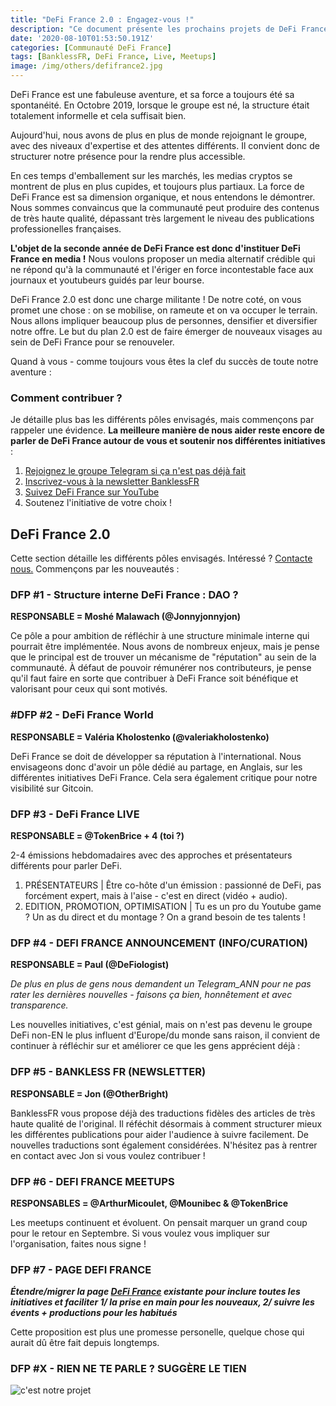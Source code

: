```yaml
---
title: "DeFi France 2.0 : Engagez-vous !"
description: "Ce document présente les prochains projets de DeFi France. Motivé ? N'hésitez pas à nous contacter pour vous impliquer."
date: '2020-08-10T01:53:50.191Z'
categories: [Communauté DeFi France]
tags: [BanklessFR, DeFi France, Live, Meetups]
image: /img/others/defifrance2.jpg
---
```


DeFi France est une fabuleuse aventure, et sa force a toujours été sa spontanéité. En Octobre 2019, lorsque le groupe est né, la structure était totalement informelle et cela suffisait bien. 

Aujourd'hui, nous avons de plus en plus de monde rejoignant le groupe, avec des niveaux d'expertise et des attentes différents. Il convient donc de structurer notre présence pour la rendre plus accessible.

En ces temps d'emballement sur les marchés, les medias cryptos se montrent de plus en plus cupides, et toujours plus partiaux. La force de DeFi France est sa dimension organique, et nous entendons le démontrer. Nous sommes convaincus que la communauté peut produire des contenus de très haute qualité, dépassant très largement le niveau des publications professionelles françaises.

**L'objet de la seconde année de DeFi France est donc d'instituer DeFi France en media !** Nous voulons proposer un media alternatif crédible qui ne répond qu'à la communauté et l'ériger en force incontestable face aux journaux et youtubeurs guidés par leur bourse.

DeFi France 2.0 est donc une charge militante ! De notre coté, on vous promet une chose : on se mobilise, on rameute et on va occuper le terrain. Nous allons impliquer beaucoup plus de personnes, densifier et diversifier notre offre. Le but du plan 2.0 est de faire émerger de nouveaux visages au sein de DeFi France pour se renouveler.

Quand à vous - comme toujours vous êtes la clef du succès de toute notre aventure : 

### Comment contribuer ?

Je détaille plus bas les différents pôles envisagés, mais commençons par rappeler une évidence. **La meilleure manière de nous aider reste encore de parler de DeFi France autour de vous et soutenir nos différentes initiatives** :

1. [Rejoignez le groupe Telegram si ça n'est pas déjà fait](https://t.me/defifrance)
2. [Inscrivez-vous à la newsletter BanklessFR](https://banklessfr.substack.com/)
3. [Suivez DeFi France sur YouTube](http://youtube.com/c/defifrance)
4. Soutenez l'initiative de votre choix !

## DeFi France 2.0

Cette section détaille les différents pôles envisagés. Intéressé ? [Contacte nous.](mailto:me@tokenbrice.com) Commençons par les nouveautés :


### DFP #1 - Structure interne DeFi France : DAO ?

**RESPONSABLE = Moshé Malawach (@Jonnyjonnyjon)**

Ce pôle a pour ambition de réfléchir à une structure minimale interne qui pourrait être implémentée. Nous avons de nombreux enjeux, mais je pense que le principal est de trouver un mécanisme de "réputation" au sein de la communauté. À défaut de pouvoir rémunérer nos contributeurs, je pense qu'il faut faire en sorte que contribuer à DeFi France soit bénéfique et valorisant pour ceux qui sont motivés.


### #DFP #2 - DeFi France World

**RESPONSABLE = Valéria Kholostenko (@valeriakholostenko)**

DeFi France se doit de développer sa réputation à l'international. Nous envisageons donc d'avoir un pôle dédié au partage, en Anglais, sur les différentes initiatives DeFi France. Cela sera également critique pour notre visibilité sur Gitcoin.


### DFP #3 - DeFi France LIVE

**RESPONSABLE = @TokenBrice + 4 (toi ?)**

2-4 émissions hebdomadaires avec des approches et présentateurs différents pour parler DeFi.



1. PRÉSENTATEURS | Être co-hôte d'un émission : passionné de DeFi, pas forcément expert, mais à l'aise - c'est en direct (vidéo + audio).
2. EDITION, PROMOTION, OPTIMISATION | Tu es un pro du Youtube game ? Un as du direct et du montage ? On a grand besoin de tes talents !


### DFP #4 - DEFI FRANCE ANNOUNCEMENT (INFO/CURATION)

**RESPONSABLE = Paul (@DeFiologist)**

_De plus en plus de gens nous demandent un Telegram_ANN pour ne pas rater les dernières nouvelles - faisons ça bien, honnêtement et avec transparence._

Les nouvelles initiatives, c'est génial, mais on n'est pas devenu le groupe DeFi non-EN le plus influent d'Europe/du monde sans raison, il convient de continuer à réfléchir sur et améliorer ce que les gens apprécient déjà :


### DFP #5 - BANKLESS FR (NEWSLETTER)

**RESPONSABLE =  Jon (@OtherBright)**

BanklessFR vous propose déjà des traductions fidèles des articles de très haute qualité de l'original. Il réféchit désormais à comment structurer mieux les différentes publications pour aider l'audience à suivre facilement. De nouvelles traductions sont également considérées. N'hésitez pas à rentrer en contact avec Jon si vous voulez contribuer !

### DFP #6 - DEFI FRANCE MEETUPS

**RESPONSABLES = @ArthurMicoulet, @Mounibec & @TokenBrice**

Les meetups continuent et évoluent. On pensait marquer un grand coup pour le retour en Septembre. Si vous voulez vous impliquer sur l'organisation, faites nous signe !


### DFP #7 - PAGE DEFI FRANCE

**_Étendre/migrer la page [DeFi France](https://tokenbrice.xyz/fr/defifrance/) existante pour inclure toutes les initiatives et faciliter 1/ la prise en main pour les nouveaux, 2/ suivre les évents + productions pour les habitués_**

Cette proposition est plus une promesse personelle, quelque chose qui aurait dû être fait depuis longtemps. 


### DFP #X - RIEN NE TE PARLE ? SUGGÈRE LE TIEN

![c'est notre projet](/img/others/defi-france/projet.gif)
